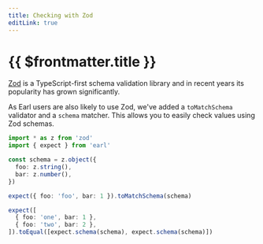 ```yaml
---
title: Checking with Zod
editLink: true
---
```


# {{ $frontmatter.title }}

[Zod](https://github.com/colinhacks/zod/) is a TypeScript-first schema validation library and in recent years its popularity has grown significantly.

As Earl users are also likely to use Zod, we've added a `toMatchSchema` validator and a `schema` matcher. This allows you to easily check values using Zod schemas.

```ts
import * as z from 'zod'
import { expect } from 'earl'

const schema = z.object({
  foo: z.string(),
  bar: z.number(),
})

expect({ foo: 'foo', bar: 1 }).toMatchSchema(schema)

expect([
  { foo: 'one', bar: 1 },
  { foo: 'two', bar: 2 },
]).toEqual([expect.schema(schema), expect.schema(schema)])
```
